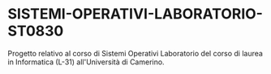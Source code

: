 # SISTEMI-OPERATIVI-LABORATORIO-ST0830
Progetto relativo al corso di Sistemi Operativi Laboratorio del corso di laurea in Informatica (L-31) all'Università di Camerino.
